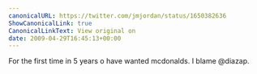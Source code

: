 ```yaml
---
canonicalURL: https://twitter.com/jmjordan/status/1650382636
ShowCanonicalLink: true
CanonicalLinkText: View original on
date: 2009-04-29T16:45:13+00:00
---
```

For the first time in 5 years o have wanted mcdonalds. I blame @diazap.
